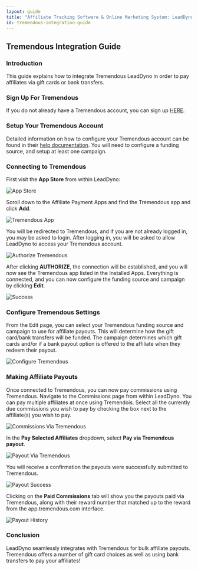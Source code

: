 ```yaml
---
layout: guide
title: "Affiliate Tracking Software & Online Marketing System: LeadDyno"
id: tremendous-integration-guide
---
```


## Tremendous Integration Guide

### Introduction

This guide explains how to integrate Tremendous LeadDyno in order to pay affiliates via gift cards or bank
transfers. 

### Sign Up For Tremendous

If you do not already have a Tremendous account, you can sign up <a href="https://app.tremendous.com/rewards/auth/signup?referrer=ac461717aa1072850ba21843c31a59f7e9d64199fa9d5866e7bc5c1e71dfbd34" target="_blank">HERE</a>.


### Setup Your Tremendous Account

Detailed information on how to configure your Tremendous account can be found in their <a href="http://help.tremendous.com/en/" target="_blank">help documentation</a>. You will need
to configure a funding source, and setup at least one campaign. 


### Connecting to Tremendous

First visit the **App Store** from within LeadDyno:

![App Store](img/tremendous/tremendous1.png)

Scroll down to the Affiliate Payment Apps and find the Tremendous app and click **Add**.

![Tremendous App](img/tremendous/tremendous2.png)


You will be redirected to Tremendous, and if you are not already logged in, you may
be asked to login. After logging in, you will be asked to allow LeadDyno to access your Tremendous account. 

![Authorize Tremendous](img/tremendous/tremendous3.png)

After clicking **AUTHORIZE**, the connection will be established, and you will now see the Tremendous app listed in the Installed
Apps. Everything is connected, and you can now configure the funding source and campaign by clicking **Edit**.

![Success](img/tremendous/tremendous4.png)


### Configure Tremendous Settings

From the Edit page, you can select your Tremendous funding source and campaign to use for affiliate payouts. This
will determine how the gift card/bank transfers will be funded. The campaign determines which gift cards and/or if a
bank payout option is offered to the affiliate when they redeem their payout.

![Configure Tremendous](img/tremendous/tremendous5.png)


### Making Affiliate Payouts

Once connected to Tremendous, you can now pay commissions using Tremendous. Navigate to the Commissions page from within
LeadDyno. You can pay multiple affiliates at once using Tremendois. Select all the currently due commissions you wish 
to pay by checking the box next to the affiliate(s) you wish to pay.

![Commissions Via Tremendous](img/tremendous/tremendous6.png)


In the **Pay Selected Affiliates** dropdown, select **Pay via Tremendous payout**.

![Payout Via Tremendous](img/tremendous/tremendous7.png)


You will receive a confirmation the payouts were successfully submitted to Tremendous.

![Payout Success](img/tremendous/tremendous8.png)


Clicking on the **Paid Commissions** tab will show you the payouts paid via Tremendous, along with their
reward number that matched up to the reward from the app.tremendous.com interface.

![Payout History](img/tremendous/tremendous9.png)



### Conclusion

LeadDyno seamlessly integrates with Tremendous for bulk affiliate payouts. Tremendous offers a number of gift
card choices as well as using bank transfers to pay your affiliates!